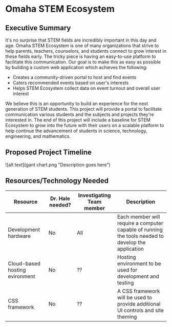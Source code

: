 # Omaha STEM Ecosystem

## Executive Summary

It's no surprise that STEM fields are incredibly important in this day and age.
Omaha STEM Ecosystem is one of many organizations that strive to help parents,
teachers, counselors, and students connect to grow interest in these fields
early. The tricky piece is having an easy-to-use platform to facilitate this
communication. Our goal is to make this as easy as possible by building a
custom web application which achieves the following:

* Creates a community-driven portal to host and find events
* Caters recommended events based on user's interests
* Helps STEM Ecosystem collect data on event turnout and overall user interest

We believe this is an opportunity to build an experience for the next
generation of STEM students. This project will provide a portal to facilitate
communication various students and the subjects and projects they're interested
in. The end of this project will include a baseline for STEM Ecosystem to grow
into the future with their users on a scalable platform to help continue the
advancement of students in science, technology, engineering, and mathematics.

## Proposed Project Timeline

![alt text](gant chart.png "Description goes here")


## Resources/Technology Needed

|Resource  | Dr. Hale needed? | Investigating Team member | Description |
|-------------------|---------|---------------------------|-------------|
|Development hardware| No | All | Each member will require a computer capable of running the tools needed to develop the application |
|Cloud-based hosting evironment| No | ?? | Hosting environment to be used for development and testing|
|CSS framework | No | ?? | A CSS framework will be used to provide additional UI controls and site theming |
